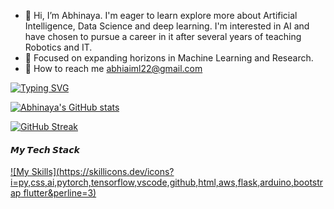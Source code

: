 - 👋 Hi, I’m Abhinaya. I'm eager to learn explore more about Artificial Intelligence, Data Science and deep learning. I'm interested in AI and have chosen to pursue a career in it after several years of teaching Robotics and IT. 
- 🎯 Focused on expanding horizons in Machine Learning and Research.
- 📧 How to reach me abhiaiml22@gmail.com



<!---
Abhissaro/Abhissaro is a ✨ special ✨ repository because its `README.md` (this file) appears on your GitHub profile.
You can click the Preview link to take a look at your changes.
--->
[![Typing SVG](https://readme-typing-svg.demolab.com?font=Rubik+Bubbles&weight=100&size=50&duration=1500&pause=800&color=F7A338&background=FF68CD00&center=true&width=1500&height=75&lines=Abhinaya+Saravanan;AI+ML+Enthusiast;Interested+in+Datascience+%26+Machine+Learning+)](https://git.io/typing-svg)


[![Abhinaya's GitHub stats](https://github-readme-stats.vercel.app/api?username=Abhissaro&show_icons=true&theme=dark&hide=prs,issues)](https://github.com/abhissaro/github-readme-stats)

[![GitHub Streak](https://streak-stats.demolab.com?user=Abhissaro&theme=highcontrast&hide_border=true&border_radius=4.6&date_format=%5BY.%5Dn.j)](https://git.io/streak-stats)
<!---
https://github.com/tandpfun/skill-icons#icons-list
--->
#### 𝙈𝙮 𝙏𝙚𝙘𝙝 𝙎𝙩𝙖𝙘𝙠
[![My Skills](https://skillicons.dev/icons?i=py,css,ai,pytorch,tensorflow,vscode,github,html,aws,flask,arduino,bootstrap flutter&perline=3)](https://skillicons.dev)
